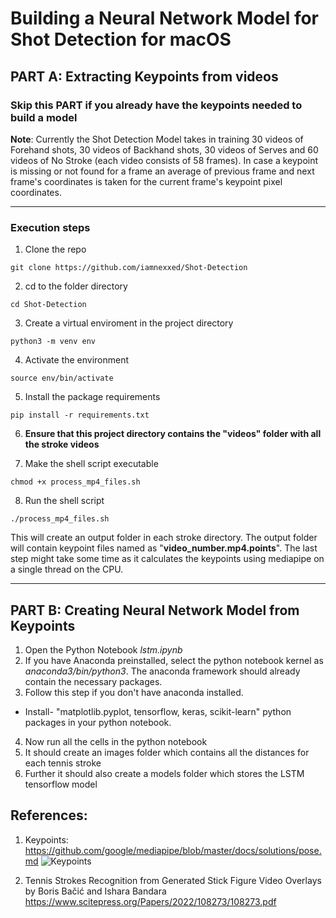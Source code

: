 # Building a Neural Network Model for Shot Detection for macOS

## <b>PART A: Extracting Keypoints from videos</b>

### Skip this PART if you already have the keypoints needed to build a model

<b>Note</b>: Currently the Shot Detection Model takes in training 30 videos of Forehand shots, 30 videos of Backhand shots, 30 videos of Serves and 60 videos of No Stroke (each video consists of 58 frames). In case a keypoint is missing or not found for a frame an average of previous frame and next frame's coordinates is taken for the current frame's keypoint pixel coordinates.

------------------------------------------------------------------------
### Execution steps
1. Clone the repo
```
git clone https://github.com/iamnexxed/Shot-Detection
```
2. cd to the folder directory
```
cd Shot-Detection
```
3. Create a virtual enviroment in the project directory
```
python3 -m venv env
```

4. Activate the environment
```
source env/bin/activate
```

5. Install the package requirements
```
pip install -r requirements.txt
```

6. <b>Ensure that this project directory contains the "videos" folder with all the stroke videos</b>

7. Make the shell script executable
```
chmod +x process_mp4_files.sh
```

8. Run the shell script
```
./process_mp4_files.sh
```

This will create an output folder in each stroke directory. The output folder will contain keypoint files named as "<b>video_number.mp4.points</b>". The last step might take some time as it calculates the keypoints using mediapipe on a single thread on the CPU.

------------------------------------------------------------------------

## <b>PART B: Creating Neural Network Model from Keypoints</b>
1. Open the Python Notebook <i>lstm.ipynb</i>
2. If you have Anaconda preinstalled, select the python notebook kernel as <i>anaconda3/bin/python3</i>. The anaconda framework should already contain the necessary packages.
3. Follow this step if you don't have anaconda installed.
- Install- "matplotlib.pyplot, tensorflow, keras, scikit-learn" python packages in your python notebook.
4. Now run all the cells in the python notebook
5. It should create an images folder which contains all the distances for each tennis stroke
6. Further it should also create a models folder which stores the LSTM tensorflow model


## References:
1. Keypoints: 
https://github.com/google/mediapipe/blob/master/docs/solutions/pose.md
![Keypoints](https://camo.githubusercontent.com/54e5f06106306c59e67acc44c61b2d3087cc0a6ee7004e702deb1b3eb396e571/68747470733a2f2f6d65646961706970652e6465762f696d616765732f6d6f62696c652f706f73655f747261636b696e675f66756c6c5f626f64795f6c616e646d61726b732e706e67)

2. Tennis Strokes Recognition from Generated Stick Figure Video Overlays by Boris Bačić and Ishara Bandara
https://www.scitepress.org/Papers/2022/108273/108273.pdf